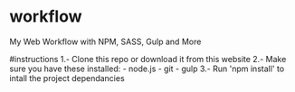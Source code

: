 # workflow
My Web Workflow with NPM, SASS, Gulp and More

#instructions
1.- Clone this repo or download it from this website
2.- Make sure you have these installed: 
    - node.js
    - git
    - gulp
3.- Run 'npm install' to intall the project dependancies

